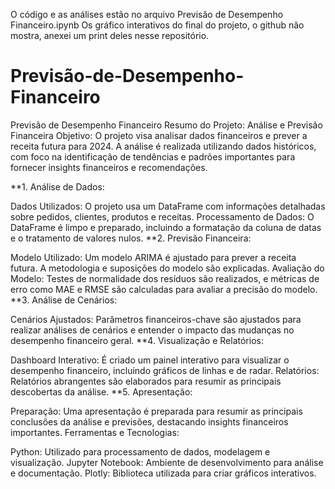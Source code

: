 O código e as análises estão no arquivo Previsão de Desempenho Financeiro.ipynb
Os gráfico interativos do final do projeto, o github não mostra, anexei um print deles nesse repositório.




# Previsão-de-Desempenho-Financeiro
Previsão de Desempenho Financeiro
Resumo do Projeto: Análise e Previsão Financeira
Objetivo: O projeto visa analisar dados financeiros e prever a receita futura para 2024. A análise é realizada utilizando dados históricos, com foco na identificação de tendências e padrões importantes para fornecer insights financeiros e recomendações.

**1. Análise de Dados:

Dados Utilizados: O projeto usa um DataFrame com informações detalhadas sobre pedidos, clientes, produtos e receitas.
Processamento de Dados: O DataFrame é limpo e preparado, incluindo a formatação da coluna de datas e o tratamento de valores nulos.
**2. Previsão Financeira:

Modelo Utilizado: Um modelo ARIMA é ajustado para prever a receita futura. A metodologia e suposições do modelo são explicadas.
Avaliação do Modelo: Testes de normalidade dos resíduos são realizados, e métricas de erro como MAE e RMSE são calculadas para avaliar a precisão do modelo.
**3. Análise de Cenários:

Cenários Ajustados: Parâmetros financeiros-chave são ajustados para realizar análises de cenários e entender o impacto das mudanças no desempenho financeiro geral.
**4. Visualização e Relatórios:

Dashboard Interativo: É criado um painel interativo para visualizar o desempenho financeiro, incluindo gráficos de linhas e de radar.
Relatórios: Relatórios abrangentes são elaborados para resumir as principais descobertas da análise.
**5. Apresentação:

Preparação: Uma apresentação é preparada para resumir as principais conclusões da análise e previsões, destacando insights financeiros importantes.
Ferramentas e Tecnologias:

Python: Utilizado para processamento de dados, modelagem e visualização.
Jupyter Notebook: Ambiente de desenvolvimento para análise e documentação.
Plotly: Biblioteca utilizada para criar gráficos interativos.
